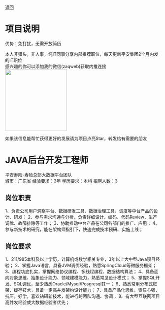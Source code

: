 [返回](../../)

# 项目说明

优势：免打扰，无需开放简历

本人非猎头，非人事，纯IT同事分享内部推荐职位，每天更新平安集团2个月内发的IT职位  
感兴趣的你可以添加我的微信(zaqweb)获取内推连接  
<img src="https://github.com/zaqweb/PA-IT-JOBS/blob/master/WechatICode.jpeg"  height="200" width="200">

如果该信息能帮忙获得更好的发展请为项目点亮Star，转发给有需要的朋友

# JAVA后台开发工程师
平安寿险-寿险总部大数据平台团队  
城市：广东省 经验要求：3年 学历要求：本科  招聘人数：3

## 岗位职责
1、负责公司用户洞察平台、数据研发工具、数据治理工具、调度等中台产品的设计、研发；
2、参与需求沟通与分析，负责详细设计、编码、代码Review、生产调优、故障排除等工作；
3、协助推动中台产品在公司各部门的推广、应用；
4、参与新技术的研究，能在架构师指引下，快速完成技术预研、实施上线；

## 岗位要求
1、211/985本科及以上学历，计算机或数学相关专业，3年以上大中型Java项目经验；
2、掌握Java语言，具备JVM调优经验，熟悉SpringCloud等微服务框架；
3、编程功底扎实，掌握网络协议编程、多线程编程、数据结构算法；
4、具备面向对象思维、抽象设计能力、领域建模能力，熟悉常见设计模式；
5、掌握SQL开发、SQL调优，至少熟悉Oracle/Mysql/Posgresql其一；
6、熟悉常用分布式框架、缓存技术，具备一定高并发架构设计能力；
7、具备产品化思维，责任心强，抗压，好学，喜欢钻研新技术，能进行跨团队沟通、协调；
8、有大型互联网项目高并发经验或大数据经验者优先；




